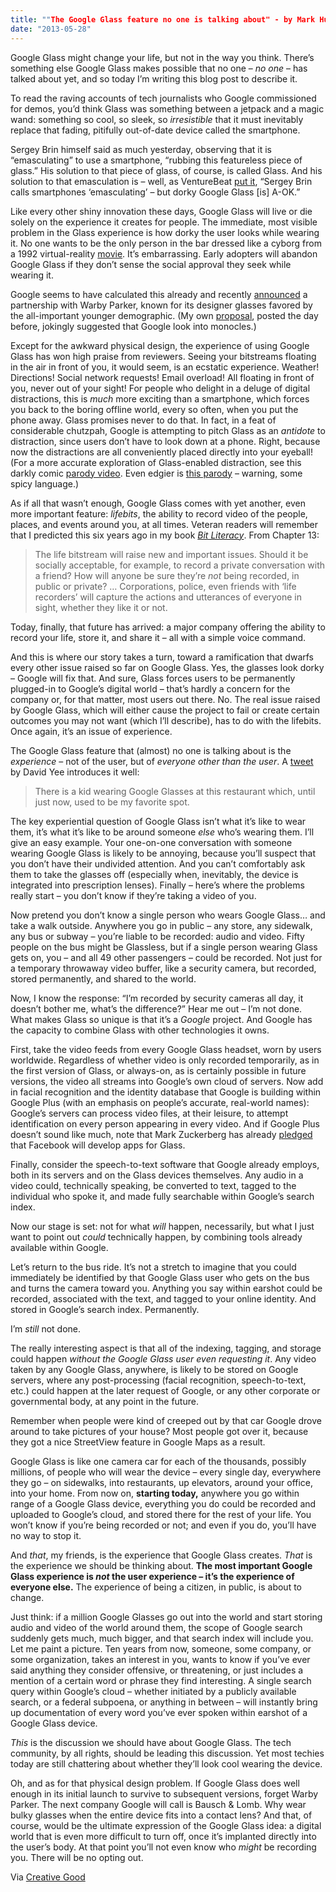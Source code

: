 ```yaml
---
title: ""The Google Glass feature no one is talking about" - by Mark Hurst"
date: "2013-05-28"
---
```


Google Glass might change your life, but not in the way you think. There’s something else Google Glass makes possible that no one – _no one_ – has talked about yet, and so today I’m writing this blog post to describe it.

To read the raving accounts of tech journalists who Google commissioned for demos, you’d think Glass was something between a jetpack and a magic wand: something so cool, so sleek, so _irresistible_ that it must inevitably replace that fading, pitifully out-of-date device called the smartphone.

Sergey Brin himself said as much yesterday, observing that it is “emasculating” to use a smartphone, “rubbing this featureless piece of glass.” His solution to that piece of glass, of course, is called Glass. And his solution to that emasculation is – well, as VentureBeat [put it](http://venturebeat.com/2013/02/27/brin-crusade-google-glass/), “Sergey Brin calls smartphones ‘emasculating’ – but dorky Google Glass \[is\] A-OK.”

Like every other shiny innovation these days, Google Glass will live or die solely on the experience it creates for people. The immediate, most visible problem in the Glass experience is how dorky the user looks while wearing it. No one wants to be the only person in the bar dressed like a cyborg from a 1992 virtual-reality [movie](http://www.imdb.com/media/rm2660874752/tt0104692). It’s embarrassing. Early adopters will abandon Google Glass if they don’t sense the social approval they seek while wearing it.

Google seems to have calculated this already and recently [announced](http://www.nytimes.com/2013/02/21/technology/google-looks-to-make-its-computer-glasses-stylish.html) a partnership with Warby Parker, known for its designer glasses favored by the all-important younger demographic. (My own [proposal](https://twitter.com/markhurst/status/304320744039530496), posted the day before, jokingly suggested that Google look into monocles.)

Except for the awkward physical design, the experience of using Google Glass has won high praise from reviewers. Seeing your bitstreams floating in the air in front of you, it would seem, is an ecstatic experience. Weather! Directions! Social network requests! Email overload! All floating in front of you, never out of your sight! For people who delight in a deluge of digital distractions, this is _much_ more exciting than a smartphone, which forces you back to the boring offline world, every so often, when you put the phone away. Glass promises never to do that. In fact, in a feat of considerable chutzpah, Google is attempting to pitch Glass as an _antidote_ to distraction, since users don’t have to look down at a phone. Right, because now the distractions are all conveniently placed directly into your eyeball! (For a more accurate exploration of Glass-enabled distraction, see this darkly comic [parody video](http://www.youtube.com/watch?v=t3TAOYXT840). Even edgier is [this parody](http://www.youtube.com/watch?v=-KmFSmkDyr8) – warning, some spicy language.)

As if all that wasn’t enough, Google Glass comes with yet another, even more important feature: _lifebits_, the ability to record video of the people, places, and events around you, at all times. Veteran readers will remember that I predicted this six years ago in my book [_Bit Literacy_](http://www.amazon.com/Bit-Literacy-Productivity-Information-ebook/dp/B001CLFPMY/). From Chapter 13:

> The life bitstream will raise new and important issues. Should it be socially acceptable, for example, to record a private conversation with a friend? How will anyone be sure they’re _not_ being recorded, in public or private? … Corporations, police, even friends with ‘life recorders’ will capture the actions and utterances of everyone in sight, whether they like it or not.

Today, finally, that future has arrived: a major company offering the ability to record your life, store it, and share it – all with a simple voice command.

And this is where our story takes a turn, toward a ramification that dwarfs every other issue raised so far on Google Glass. Yes, the glasses look dorky – Google will fix that. And sure, Glass forces users to be permanently plugged-in to Google’s digital world – that’s hardly a concern for the company or, for that matter, most users out there. No. The real issue raised by Google Glass, which will either cause the project to fail or create certain outcomes you may not want (which I’ll describe), has to do with the lifebits. Once again, it’s an issue of experience.

The Google Glass feature that (almost) no one is talking about is the _experience_ – not of the user, but of _everyone other than the user_. A [tweet](https://twitter.com/tangentialism/status/305469435467145216) by David Yee introduces it well:

> There is a kid wearing Google Glasses at this restaurant which, until just now, used to be my favorite spot.

The key experiential question of Google Glass isn’t what it’s like to wear them, it’s what it’s like to be around someone _else_ who’s wearing them. I’ll give an easy example. Your one-on-one conversation with someone wearing Google Glass is likely to be annoying, because you’ll suspect that you don’t have their undivided attention. And you can’t comfortably ask them to take the glasses off (especially when, inevitably, the device is integrated into prescription lenses). Finally – here’s where the problems really start – you don’t know if they’re taking a video of you.

Now pretend you don’t know a single person who wears Google Glass… and take a walk outside. Anywhere you go in public – any store, any sidewalk, any bus or subway – you’re liable to be recorded: audio and video. Fifty people on the bus might be Glassless, but if a single person wearing Glass gets on, you – and all 49 other passengers – could be recorded. Not just for a temporary throwaway video buffer, like a security camera, but recorded, stored permanently, and shared to the world.

Now, I know the response: “I’m recorded by security cameras all day, it doesn’t bother me, what’s the difference?” Hear me out – I’m not done. What makes Glass so unique is that it’s a _Google_ project. And Google has the capacity to combine Glass with other technologies it owns.

First, take the video feeds from every Google Glass headset, worn by users worldwide. Regardless of whether video is only recorded temporarily, as in the first version of Glass, or always-on, as is certainly possible in future versions, the video all streams into Google’s own cloud of servers. Now add in facial recognition and the identity database that Google is building within Google Plus (with an emphasis on people’s accurate, real-world names): Google’s servers can process video files, at their leisure, to attempt identification on every person appearing in every video. And if Google Plus doesn’t sound like much, note that Mark Zuckerberg has already [pledged](http://www.forbes.com/sites/ryanmac/2013/02/21/no-one-is-more-excited-for-google-glass-than-facebook-ceo-mark-zuckerberg/) that Facebook will develop apps for Glass.

Finally, consider the speech-to-text software that Google already employs, both in its servers and on the Glass devices themselves. Any audio in a video could, technically speaking, be converted to text, tagged to the individual who spoke it, and made fully searchable within Google’s search index.

Now our stage is set: not for what _will_ happen, necessarily, but what I just want to point out _could_ technically happen, by combining tools already available within Google.

Let’s return to the bus ride. It’s not a stretch to imagine that you could immediately be identified by that Google Glass user who gets on the bus and turns the camera toward you. Anything you say within earshot could be recorded, associated with the text, and tagged to your online identity. And stored in Google’s search index. Permanently.

I’m _still_ not done.

The really interesting aspect is that all of the indexing, tagging, and storage could happen _without the Google Glass user even requesting it_. Any video taken by any Google Glass, anywhere, is likely to be stored on Google servers, where any post-processing (facial recognition, speech-to-text, etc.) could happen at the later request of Google, or any other corporate or governmental body, at any point in the future.

Remember when people were kind of creeped out by that car Google drove around to take pictures of your house? Most people got over it, because they got a nice StreetView feature in Google Maps as a result.

Google Glass is like one camera car for each of the thousands, possibly millions, of people who will wear the device – every single day, everywhere they go – on sidewalks, into restaurants, up elevators, around your office, into your home. From now on, **starting today,** anywhere you go within range of a Google Glass device, everything you do could be recorded and uploaded to Google’s cloud, and stored there for the rest of your life. You won’t know if you’re being recorded or not; and even if you do, you’ll have no way to stop it.

And _that_, my friends, is the experience that Google Glass creates. _That_ is the experience we should be thinking about. **The most important Google Glass experience is _not_ the user experience – it’s the experience of everyone else.** The experience of being a citizen, in public, is about to change.

Just think: if a million Google Glasses go out into the world and start storing audio and video of the world around them, the scope of Google search suddenly gets much, much bigger, and that search index will include you. Let me paint a picture. Ten years from now, someone, some company, or some organization, takes an interest in you, wants to know if you’ve ever said anything they consider offensive, or threatening, or just includes a mention of a certain word or phrase they find interesting. A single search query within Google’s cloud – whether initiated by a publicly available search, or a federal subpoena, or anything in between – will instantly bring up documentation of every word you’ve ever spoken within earshot of a Google Glass device.

_This_ is the discussion we should have about Google Glass. The tech community, by all rights, should be leading this discussion. Yet most techies today are still chattering about whether they’ll look cool wearing the device.

Oh, and as for that physical design problem. If Google Glass does well enough in its initial launch to survive to subsequent versions, forget Warby Parker. The next company Google will call is Bausch & Lomb. Why wear bulky glasses when the entire device fits into a contact lens? And that, of course, would be the ultimate expression of the Google Glass idea: a digital world that is even more difficult to turn off, once it’s implanted directly into the user’s body. At that point you’ll not even know who _might_ be recording you. There will be no opting out.

Via [Creative Good](http://creativegood.com/blog/the-google-glass-feature-no-one-is-talking-about/)
